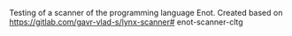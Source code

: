 Testing of a scanner of the programming language Enot. Сreated based on https://gitlab.com/gavr-vlad-s/lynx-scanner# enot-scanner-cltg
